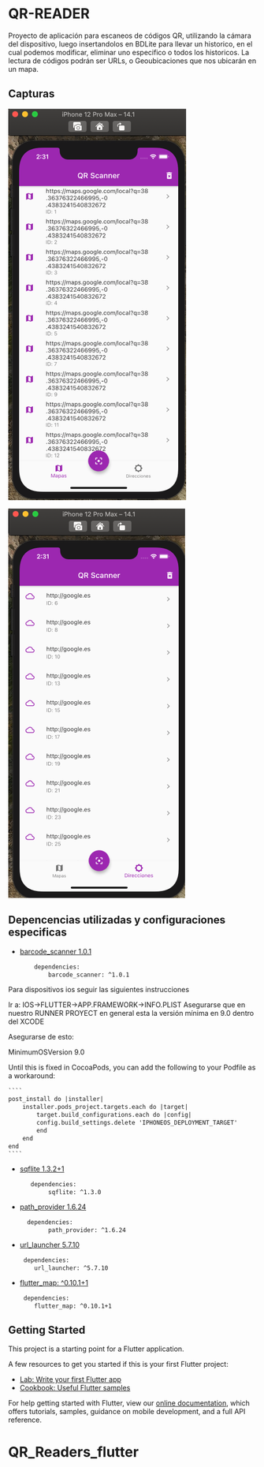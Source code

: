 # QR-READER

Proyecto de aplicación para escaneos de códigos QR, utilizando la cámara del dispositivo,
luego insertandolos en BDLite para llevar un historico, en el cual podemos modificar, eliminar uno
especifico o todos los historicos.
La lectura de códigos podrán ser URLs, o Geoubicaciones que nos ubicarán en un mapa.

## Capturas

![Preview página direcciones](https://github.com/VictorHugoAguilar/QR_Readers_flutter/blob/main/assets/img/PreviewPageDirecciones.png?raw=true)

![Preview página mapas](https://github.com/VictorHugoAguilar/QR_Readers_flutter/blob/main/assets/img/PreviewPaginaMapas.png?raw=true)

## Depencencias utilizadas y configuraciones especificas

- [barcode_scanner 1.0.1](https://pub.dev/packages/barcode_scanner)

    ````
        dependencies:
            barcode_scanner: ^1.0.1
    ````

Para dispositivos ios seguir las siguientes instrucciones

Ir a: IOS->FLUTTER->APP.FRAMEWORK->INFO.PLIST
Asegurarse que en nuestro RUNNER PROYECT en general esta la versión mínima en 9.0 dentro del XCODE

Asegurarse de esto:

<key>MinimumOSVersion</key>
<string>9.0</string>  

Until this is fixed in CocoaPods, you can add the following to your Podfile as a workaround:

    ````
    post_install do |installer|
        installer.pods_project.targets.each do |target|
            target.build_configurations.each do |config|
            config.build_settings.delete 'IPHONEOS_DEPLOYMENT_TARGET'
            end
        end
    end
    ````

- [sqflite 1.3.2+1](https://pub.dev/packages/sqflite)

    ````
       dependencies:
            sqflite: ^1.3.0
    ````

- [path_provider 1.6.24](https://pub.dev/packages/path_provider)

    ````
      dependencies:
            path_provider: ^1.6.24
    ````

- [url_launcher 5.7.10](https://pub.dev/packages/url_launcher)

    ````
     dependencies:
        url_launcher: ^5.7.10
    ````

- [flutter_map: ^0.10.1+1](https://pub.dev/packages/flutter_map)

    ````
     dependencies:
        flutter_map: ^0.10.1+1
    ````
    

## Getting Started

This project is a starting point for a Flutter application.

A few resources to get you started if this is your first Flutter project:

- [Lab: Write your first Flutter app](https://flutter.dev/docs/get-started/codelab)
- [Cookbook: Useful Flutter samples](https://flutter.dev/docs/cookbook)

For help getting started with Flutter, view our
[online documentation](https://flutter.dev/docs), which offers tutorials,
samples, guidance on mobile development, and a full API reference.

# QR_Readers_flutter
